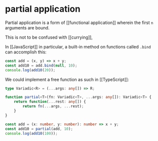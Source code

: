 # partial application

Partial application is a form of [[functional application]] wherein the first `n` arguments are bound.

This is not to be confused with [[currying]],

In [[JavaScript]] in particular, a built-in method on functions called `.bind` can accomplish this:

```js
const add = (x, y) => x + y;
const add10 = add.bind(null, 10);
console.log(add10(20));
```

We could implement a free function as such in [[TypeScript]]:

```typescript
type Variadic<R> = (...args: any[]) => R;

function partial<T>(fn: Variadic<T>, ...args: any[]): Variadic<T> {
    return function(...rest: any[]) {
        return fn(...args, ...rest);
    }
}

const add = (x: number, y: number): number => x + y;
const add10 = partial(add, 10);
console.log(add10(100));
```
